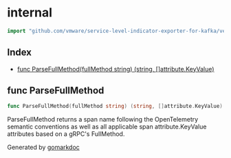 <!-- Code generated by gomarkdoc. DO NOT EDIT -->

# internal

```go
import "github.com/vmware/service-level-indicator-exporter-for-kafka/vendor/go.opentelemetry.io/contrib/instrumentation/google.golang.org/grpc/otelgrpc/internal"
```

## Index

- [func ParseFullMethod(fullMethod string) (string, []attribute.KeyValue)](<#func-parsefullmethod>)


## func ParseFullMethod

```go
func ParseFullMethod(fullMethod string) (string, []attribute.KeyValue)
```

ParseFullMethod returns a span name following the OpenTelemetry semantic conventions as well as all applicable span attribute.KeyValue attributes based on a gRPC's FullMethod.



Generated by [gomarkdoc](<https://github.com/princjef/gomarkdoc>)
